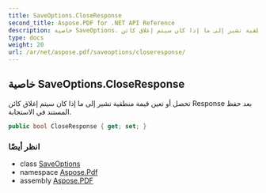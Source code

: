 ```yaml
---
title: SaveOptions.CloseResponse
second_title: Aspose.PDF for .NET API Reference
description: خاصية SaveOptions. تحصل أو تعين قيمة منطقية تشير إلى ما إذا كان سيتم إغلاق كائن Response بعد حفظ المستند في الاستجابة
type: docs
weight: 20
url: /ar/net/aspose.pdf/saveoptions/closeresponse/
---
```

## خاصية SaveOptions.CloseResponse

تحصل أو تعين قيمة منطقية تشير إلى ما إذا كان سيتم إغلاق كائن Response بعد حفظ المستند في الاستجابة.

```csharp
public bool CloseResponse { get; set; }
```

### انظر أيضًا

* class [SaveOptions](../)
* namespace [Aspose.Pdf](../../../aspose.pdf/)
* assembly [Aspose.PDF](../../../)